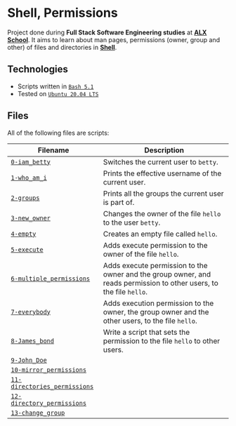 # Shell, Permissions

Project done during **Full Stack Software Engineering studies** at [**ALX School**](https://www.alxafrica.com/). It aims to learn about man pages, permissions (owner, group and other) of files and directories in [**Shell**](https://www.shellscript.sh/).

## Technologies
* Scripts written in [`Bash 5.1`](https://www.gnu.org/software/bash/)
* Tested on [`Ubuntu 20.04 LTS`](https://ubuntu.com/download/desktop)

## Files
All of the following files are scripts:

| Filename | Description |
| -------- | ----------- |
| [`0-iam_betty`](0-iam_betty) | Switches the current user to `betty`. |
| [`1-who_am_i`](1-who_am_i) | Prints the effective username of the current user. |
| [`2-groups`](2-groups) | Prints all the groups the current user is part of. |
| [`3-new_owner`](3-new_owner) | Changes the owner of the file `hello` to the user `betty`. |
| [`4-empty`](4-empty) | Creates an empty file called `hello`. |
| [`5-execute`](5-execute) | Adds execute permission to the owner of the file `hello`. |
| [`6-multiple_permissions`](6-multiple_permissions) | Adds execute permission to the owner and the group owner, and reads permission to other users, to the file `hello`. |
| [`7-everybody`](7-everybody) | Adds execution permission to the owner, the group owner and the other users, to the file `hello`. |
| [`8-James_bond`](8-James_bond) | Write a script that sets the permission to the file `hello` to other users. |
| [`9-John_Doe`](9-John_Doe) |  |
| [`10-mirror_permissions`](10-mirror_permissions) |  |
| [`11-directories_permissions`](11-directories_permissions) |  |
| [`12-directory_permissions`](12-directory_permissions) |  |
| [`13-change_group`](13-change_group) |  |
